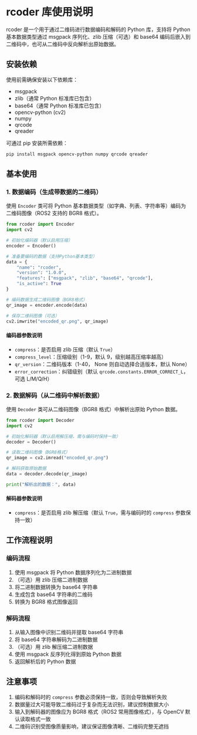 # rcoder 库使用说明

rcoder 是一个用于通过二维码进行数据编码和解码的 Python 库，支持将 Python 基本数据类型通过 msgpack 序列化、zlib 压缩（可选）和 base64 编码后嵌入到二维码中，也可从二维码中反向解析出原始数据。

## 安装依赖

使用前需确保安装以下依赖库：
- msgpack
- zlib（通常 Python 标准库已包含）
- base64（通常 Python 标准库已包含）
- opencv-python (cv2)
- numpy
- qrcode
- qreader

可通过 pip 安装所需依赖：
```bash
pip install msgpack opencv-python numpy qrcode qreader
```

## 基本使用

### 1. 数据编码（生成带数据的二维码）

使用 `Encoder` 类可将 Python 基本数据类型（如字典、列表、字符串等）编码为二维码图像（ROS2 支持的 BGR8 格式）。

```python
from rcoder import Encoder
import cv2

# 初始化编码器（默认启用压缩）
encoder = Encoder()

# 准备要编码的数据（支持Python基本类型）
data = {
    "name": "rcoder",
    "version": "1.0.0",
    "features": ["msgpack", "zlib", "base64", "qrcode"],
    "is_active": True
}

# 编码数据生成二维码图像（BGR8格式）
qr_image = encoder.encode(data)

# 保存二维码图像（可选）
cv2.imwrite("encoded_qr.png", qr_image)
```

#### 编码器参数说明

- `compress`：是否启用 zlib 压缩（默认 `True`）
- `compress_level`：压缩级别（1-9，默认 9，级别越高压缩率越高）
- `qr_version`：二维码版本（1-40， None 则自动选择合适版本，默认 None）
- `error_correction`：纠错级别（默认 `qrcode.constants.ERROR_CORRECT_L`，可选 L/M/Q/H）


### 2. 数据解码（从二维码中解析数据）

使用 `Decoder` 类可从二维码图像（BGR8 格式）中解析出原始 Python 数据。

```python
from rcoder import Decoder
import cv2

# 初始化解码器（默认启用解压缩，需与编码时保持一致）
decoder = Decoder()

# 读取二维码图像（BGR8格式）
qr_image = cv2.imread("encoded_qr.png")

# 解码获取原始数据
data = decoder.decode(qr_image)

print("解析出的数据：", data)
```

#### 解码器参数说明

- `compress`：是否启用 zlib 解压缩（默认 `True`，需与编码时的 `compress` 参数保持一致）


## 工作流程说明

### 编码流程
1. 使用 msgpack 将 Python 数据序列化为二进制数据
2. （可选）用 zlib 压缩二进制数据
3. 将二进制数据转换为 base64 字符串
4. 生成包含 base64 字符串的二维码
5. 转换为 BGR8 格式图像返回

### 解码流程
1. 从输入图像中识别二维码并提取 base64 字符串
2. 将 base64 字符串解码为二进制数据
3. （可选）用 zlib 解压缩二进制数据
4. 使用 msgpack 反序列化得到原始 Python 数据
5. 返回解析后的 Python 数据


## 注意事项
1. 编码和解码时的 `compress` 参数必须保持一致，否则会导致解析失败
2. 数据量过大可能导致二维码过于复杂而无法识别，建议控制数据大小
3. 输入到解码器的图像应为 BGR8 格式（ROS2 常用图像格式），与 OpenCV 默认读取格式一致
4. 二维码识别受图像质量影响，建议保证图像清晰、二维码完整无遮挡